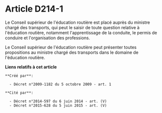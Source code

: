 # Article D214-1

Le Conseil supérieur de l'éducation routière est placé auprès du ministre chargé des transports, qui peut le saisir de toute
question relative à l'éducation routière, notamment l'apprentissage de la conduite, le permis de conduire et l'organisation
des professions. 

Le Conseil supérieur de l'éducation routière peut présenter toutes propositions au ministre chargé des transports dans le
domaine de l'éducation routière.

**Liens relatifs à cet article**

	**Créé par**:

	  - Décret n°2009-1182 du 5 octobre 2009 - art. 1

	**Cité par**:

	  - Décret n°2014-597 du 6 juin 2014 - art. (V)
	  - Décret n°2015-628 du 5 juin 2015 - art. (V)
